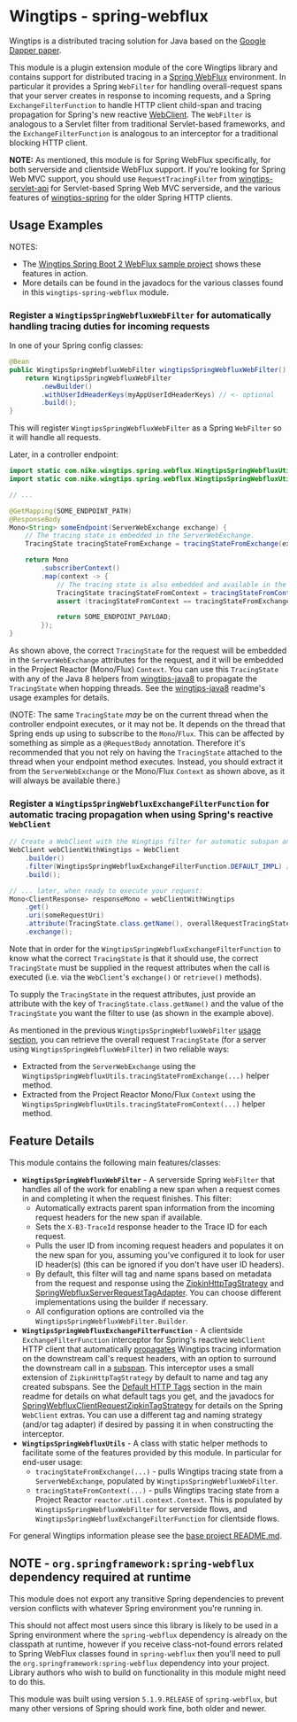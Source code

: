 # Wingtips - spring-webflux

Wingtips is a distributed tracing solution for Java based on the 
[Google Dapper paper](http://static.googleusercontent.com/media/research.google.com/en/us/pubs/archive/36356.pdf). 

This module is a plugin extension module of the core Wingtips library and contains support for distributed tracing in a 
[Spring WebFlux](https://docs.spring.io/spring/docs/current/spring-framework-reference/web-reactive.html#webflux) 
environment. In particular it provides a Spring `WebFilter` for handling overall-request spans that your server 
creates in response to incoming requests, and a Spring `ExchangeFilterFunction` to handle HTTP client child-span and 
tracing propagation for Spring's new reactive 
[WebClient](https://docs.spring.io/spring/docs/current/spring-framework-reference/web-reactive.html#webflux-client).
The `WebFilter` is analogous to a Servlet filter from traditional Servlet-based frameworks, and the 
`ExchangeFilterFunction` is analogous to an interceptor for a traditional blocking HTTP client.
 
**NOTE:** As mentioned, this module is for Spring WebFlux specifically, for both serverside and clientside WebFlux 
support. If you're looking for Spring Web MVC support, you should use `RequestTracingFilter` from 
[wingtips-servlet-api](../wingtips-servlet-api) for Servlet-based Spring Web MVC serverside, and the various features 
of [wingtips-spring](../wingtips-spring) for the older Spring HTTP clients.    
 
## Usage Examples

NOTES: 

* The [Wingtips Spring Boot 2 WebFlux sample project](../samples/sample-spring-boot2-webflux) shows these features in 
action.
* More details can be found in the javadocs for the various classes found in this `wingtips-spring-webflux` module.

<a name="wingtips_webfilter_usage"></a>
### Register a `WingtipsSpringWebfluxWebFilter` for automatically handling tracing duties for incoming requests
 
In one of your Spring config classes:
 
``` java
@Bean
public WingtipsSpringWebfluxWebFilter wingtipsSpringWebfluxWebFilter() {
    return WingtipsSpringWebfluxWebFilter
        .newBuilder()
        .withUserIdHeaderKeys(myAppUserIdHeaderKeys) // <- optional
        .build();
}
```

This will register `WingtipsSpringWebfluxWebFilter` as a Spring `WebFilter` so it will handle all requests.

Later, in a controller endpoint:

``` java    
import static com.nike.wingtips.spring.webflux.WingtipsSpringWebfluxUtils.tracingStateFromContext;
import static com.nike.wingtips.spring.webflux.WingtipsSpringWebfluxUtils.tracingStateFromExchange;

// ...

@GetMapping(SOME_ENDPOINT_PATH)
@ResponseBody
Mono<String> someEndpoint(ServerWebExchange exchange) {
    // The tracing state is embedded in the ServerWebExchange.
    TracingState tracingStateFromExchange = tracingStateFromExchange(exchange);

    return Mono
        .subscriberContext()
        .map(context -> {
            // The tracing state is also embedded and available in the Mono Context.
            TracingState tracingStateFromContext = tracingStateFromContext(context);
            assert (tracingStateFromContext == tracingStateFromExchange); 

            return SOME_ENDPOINT_PAYLOAD;
        });
}
```

As shown above, the correct `TracingState` for the request will be embedded in the `ServerWebExchange` attributes 
for the request, and it will be embedded in the Project Reactor (Mono/Flux) `Context`. You can use this `TracingState` 
with any of the Java 8 helpers from [wingtips-java8](../wingtips-java8) to propagate the `TracingState` when hopping 
threads. See the [wingtips-java8](../wingtips-java8) readme's usage examples for details.

(NOTE: The same `TracingState` _may_ be on the current thread when the controller endpoint executes, or it may not be.
It depends on the thread that Spring ends up using to subscribe to the `Mono`/`Flux`. This can be affected by 
something as simple as a `@RequestBody` annotation. Therefore it's recommended that you not rely on having the
`TracingState` attached to the thread when your endpoint method executes. Instead, you should extract it from the 
`ServerWebExchange` or the Mono/Flux `Context` as shown above, as it will always be available there.)  

### Register a `WingtipsSpringWebfluxExchangeFilterFunction` for automatic tracing propagation when using Spring's reactive `WebClient`

``` java      
// Create a WebClient with the Wingtips filter for automatic subspan and tracing propagation.
WebClient webClientWithWingtips = WebClient
    .builder()
    .filter(WingtipsSpringWebfluxExchangeFilterFunction.DEFAULT_IMPL) // <- or use a constructor with config options.
    .build();

// ... later, when ready to execute your request:           
Mono<ClientResponse> responseMono = webClientWithWingtips
    .get()
    .uri(someRequestUri)
    .attribute(TracingState.class.getName(), overallRequestTracingState)
    .exchange();
```

Note that in order for the `WingtipsSpringWebfluxExchangeFilterFunction` to know what the correct `TracingState` is
that it should use, the correct `TracingState` must be supplied in the request
attributes when the call is executed (i.e. via the `WebClient`'s `exchange()` or `retrieve()` methods). 

To supply the `TracingState` in the request attributes, just provide an attribute with the key of 
`TracingState.class.getName()` and the value of the `TracingState` you want the filter to use (as shown in the example
above). 

As mentioned in the previous `WingtipsSpringWebfluxWebFilter` [usage section](#wingtips_webfilter_usage), you can 
retrieve the overall request `TracingState` (for a server using `WingtipsSpringWebfluxWebFilter`) in two reliable ways:

* Extracted from the `ServerWebExchange` using the `WingtipsSpringWebfluxUtils.tracingStateFromExchange(...)` helper
method.
* Extracted from the Project Reactor Mono/Flux `Context` using the 
`WingtipsSpringWebfluxUtils.tracingStateFromContext(...)` helper method.   

## Feature Details 
 
This module contains the following main features/classes:

* **`WingtipsSpringWebfluxWebFilter`** - A serverside Spring `WebFilter` that handles all of the work for enabling a 
new span when a request comes in and completing it when the request finishes. This filter:
    - Automatically extracts parent span information from the incoming request headers for the new span if available. 
    - Sets the `X-B3-TraceId` response header to the Trace ID for each request.
    - Pulls the user ID from incoming request headers and populates it on the new span for you, assuming you've 
    configured it to look for user ID header(s) (this can be ignored if you don't have user ID headers). 
    - By default, this filter will tag and name spans based on metadata from the request and response using the 
    [ZipkinHttpTagStrategy](../wingtips-core/src/main/java/com/nike/wingtips/tags/ZipkinHttpTagStrategy.java) and
    [SpringWebfluxServerRequestTagAdapter](src/main/java/com/nike/wingtips/spring/webflux/server/WingtipsSpringWebfluxWebFilter.java). 
    You can choose different implementations using the builder if necessary.
    - All configuration options are controlled via the `WingtipsSpringWebfluxWebFilter.Builder`.  
* **`WingtipsSpringWebfluxExchangeFilterFunction`** - A clientside `ExchangeFilterFunction` interceptor for Spring's 
reactive `WebClient` HTTP client that automatically [propagates](../README.md#propagating_traces) Wingtips tracing 
information on the downstream call's request headers, with an option to surround the downstream call in a 
[subspan](../README.md#sub_spans). This interceptor uses a small extension of `ZipkinHttpTagStrategy` by default to 
name and tag any created subspans. See the [Default HTTP Tags](../README.md#default_http_tags) section in the main 
readme for details on what default tags you get, and the javadocs for 
[SpringWebfluxClientRequestZipkinTagStrategy](src/main/java/com/nike/wingtips/spring/webflux/client/SpringWebfluxClientRequestZipkinTagStrategy.java)
for details on the Spring `WebClient` extras. You can use a different tag and naming strategy (and/or tag adapter) if 
desired by passing it in when constructing the interceptor. 
* **`WingtipsSpringWebfluxUtils`** - A class with static helper methods to facilitate some of the features provided by 
this module. In particular for end-user usage:
    - `tracingStateFromExchange(...)` - pulls Wingtips tracing state from a `ServerWebExchange`, populated by
    `WingtipsSpringWebfluxWebFilter`.
    - `tracingStateFromContext(...)` - pulls Wingtips tracing state from a Project Reactor 
    `reactor.util.context.Context`. This is populated by `WingtipsSpringWebfluxWebFilter` for serverside flows, and 
    `WingtipsSpringWebfluxExchangeFilterFunction` for clientside flows.   

For general Wingtips information please see the [base project README.md](../README.md).

## NOTE - `org.springframework:spring-webflux` dependency required at runtime

This module does not export any transitive Spring dependencies to prevent version conflicts with whatever Spring 
environment you're running in. 

This should not affect most users since this library is likely to be used in a Spring environment where the 
`spring-webflux` dependency is already on the classpath at runtime, however if you receive class-not-found errors 
related to Spring WebFlux classes found in `spring-webflux` then you'll need to pull the 
`org.springframework:spring-webflux` dependency into your project. Library authors who wish to build on functionality 
in this module might need to do this.

This module was built using version `5.1.9.RELEASE` of `spring-webflux`, but many other versions of Spring should work 
fine, both older and newer. 